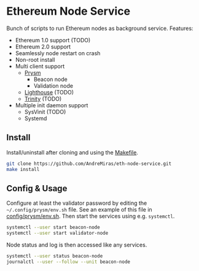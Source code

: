 # Ethereum Node Service

Bunch of scripts to run Ethereum nodes as background service.
Features:
- Ethereum 1.0 support (TODO)
- Ethereum 2.0 support
- Seamlessly node restart on crash
- Non-root install
- Multi client support
  - [Prysm](https://github.com/prysmaticlabs/prysm)
    - Beacon node
    - Validation node
  - [Lighthouse](https://github.com/sigp/lighthouse) (TODO)
  - [Trinity](https://github.com/ethereum/trinity) (TODO)
- Multiple init daemon support
  - SysVinit (TODO)
  - Systemd


## Install
Install/uninstall after cloning and using the [Makefile](Makefile).
```sh
git clone https://github.com/AndreMiras/eth-node-service.git
make install
```

## Config & Usage
Configure at least the validator password by editing the `~/.config/prysm/env.sh` file.
See an example of this file in [config/prysm/env.sh](config/prysm/env.sh).
Then start the services using e.g. `systemctl`.
```sh
systemctl --user start beacon-node
systemctl --user start validator-node
```
Node status and log is then accessed like any services.
```sh
systemctl --user status beacon-node
journalctl --user --follow --unit beacon-node
```
